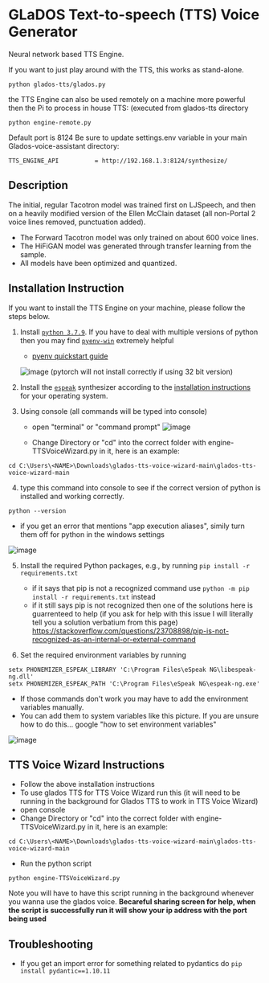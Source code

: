# GLaDOS Text-to-speech (TTS) Voice Generator
Neural network based TTS Engine.

If you want to just play around with the TTS, this works as stand-alone.
```console
python glados-tts/glados.py
```

the TTS Engine can also be used remotely on a machine more powerful then the Pi to process in house TTS: (executed from glados-tts directory
```console
python engine-remote.py
```

Default port is 8124
Be sure to update settings.env variable in your main Glados-voice-assistant directory:
```
TTS_ENGINE_API			= http://192.168.1.3:8124/synthesize/
```


## Description
The initial, regular Tacotron model was trained first on LJSpeech, and then on a heavily modified version of the Ellen McClain dataset (all non-Portal 2 voice lines removed, punctuation added).

* The Forward Tacotron model was only trained on about 600 voice lines.
* The HiFiGAN model was generated through transfer learning from the sample.
* All models have been optimized and quantized.



## Installation Instruction
If you want to install the TTS Engine on your machine, please follow the steps
below.

1. Install [`python 3.7.9`](https://www.python.org/downloads/release/python-379/).
   If you have to deal with multiple versions of python then you may find [`pyenv-win`](https://pypi.org/project/pyenv-win/) extremely helpful
   
      - [pyenv quickstart guide](https://github.com/pyenv-win/pyenv-win#quick-start)
      
     ![image](https://user-images.githubusercontent.com/101527472/225459133-9075a959-1d7b-4c77-a017-164fa242acbd.png)
     (pytorch will not install correctly if using 32 bit version)

   
2. Install the [`espeak`](https://github.com/espeak-ng/espeak-ng) synthesizer
   according to the [installation
   instructions](https://github.com/espeak-ng/espeak-ng/blob/master/docs/guide.md)
   for your operating system.
3. Using console (all commands will be typed into console) 
    - open "terminal" or "command prompt"
![image](https://user-images.githubusercontent.com/101527472/215557319-1b7f04e0-eabf-4830-b305-2c31922e037f.png)

    - Change Directory or "cd" into the correct folder with engine-TTSVoiceWizard.py in it, here is an example:

```console
cd C:\Users\<NAME>\Downloads\glados-tts-voice-wizard-main\glados-tts-voice-wizard-main
```
4. type this command into console to see if the correct version of python is installed and working correctly.
```console
python --version
```
- if you get an error that mentions "app execution aliases", simily turn them off for python in the windows settings
    
![image](https://user-images.githubusercontent.com/101527472/225462429-592cfb3b-ee28-4355-9d71-84466aa36a09.png)

5. Install the required Python packages, e.g., by running `pip install -r
   requirements.txt`
    - if it says that pip is not a recognized command use  `python -m pip install -r requirements.txt` instead
    - if it still says pip is not recognized then one of the solutions here is guarrenteed to help (if you ask for help with this issue I will literally tell you a solution verbatium from this page) https://stackoverflow.com/questions/23708898/pip-is-not-recognized-as-an-internal-or-external-command
  
5. Set the required environment variables by running
```console
setx PHONEMIZER_ESPEAK_LIBRARY 'C:\Program Files\eSpeak NG\libespeak-ng.dll'
setx PHONEMIZER_ESPEAK_PATH 'C:\Program Files\eSpeak NG\espeak-ng.exe'
```

- If those commands don't work you may have to add the environment variables manually.
- You can add them to system variables like this picture. If you are unsure how to do this... google "how to set environment variables"

![image](https://user-images.githubusercontent.com/101527472/216216742-45f96ff7-d9ad-4c32-8063-6ae93fc11ede.png)



   
## TTS Voice Wizard Instructions
- Follow the above installation instructions
- To use glados TTS for TTS Voice Wizard run this (it will need to be running in the background for Glados TTS to work in TTS Voice Wizard)
- open console
- Change Directory or "cd" into the correct folder with engine-TTSVoiceWizard.py in it, here is an example:

```console
cd C:\Users\<NAME>\Downloads\glados-tts-voice-wizard-main\glados-tts-voice-wizard-main
```
- Run the python script
```console
python engine-TTSVoiceWizard.py
```
Note you will have to have this script running in the background whenever you wanna use the glados voice. 
**Becareful sharing screen for help, when the script is successfully run it will show your ip address with the port being used**

## Troubleshooting
- If you get an import error for something related to pydantics do ``pip install pydantic==1.10.11``
